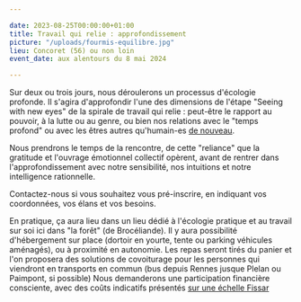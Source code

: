 ```yaml
---

date: 2023-08-25T00:00:00+01:00
title: Travail qui relie : approfondissement
picture: "/uploads/fourmis-equilibre.jpg"
lieu: Concoret (56) ou non loin
event_date: aux alentours du 8 mai 2024

---
```


Sur deux ou trois jours, nous déroulerons un processus d'écologie profonde. Il s'agira d'approfondir l'une des dimensions de l'étape "Seeing with new eyes" de la spirale de travail qui relie : peut-être le rapport au pouvoir, à la lutte ou au genre, ou bien nos relations avec le "temps profond" ou avec les êtres autres qu'humain-es [de nouveau](https://www.murmuredesforets.fr/actualite/conseil-de-tous-les-etres/).

Nous prendrons le temps de la rencontre, de cette "reliance" que la gratitude et l'ouvrage émotionnel collectif opèrent, avant de rentrer dans l'approfondissement avec notre sensibilité, nos intuitions et notre intelligence rationnelle.

Contactez-nous si vous souhaitez vous pré-inscrire, en indiquant vos coordonnées, vos élans et vos besoins.

En pratique, ça aura lieu dans un lieu dédié à l'écologie pratique et au travail sur soi ici dans "la forêt" (de Brocéliande). Il y aura possibilité d'hébergement sur place (dortoir en yourte, tente ou parking véhicules aménagés), ou à proximité en autonomie. Les repas seront tirés du panier et l'on proposera des solutions de covoiturage pour les personnes qui viendront en transports en commun (bus depuis Rennes jusque Plelan ou Paimpont, si possible)
Nous demanderons une participation financière consciente, avec des coûts indicatifs présentés [sur une échelle Fissar](https://lesuperflux.fr/c-quoi/echelle-fissar/)
